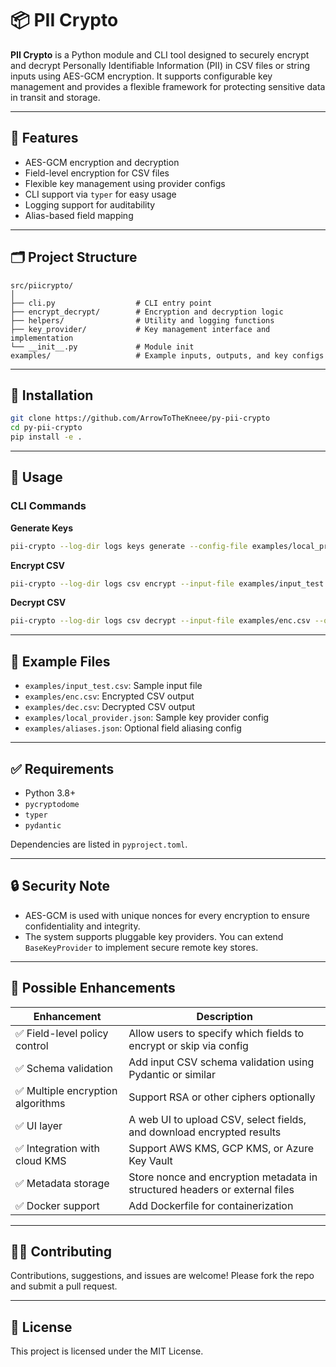 
# 📦 PII Crypto

**PII Crypto** is a Python module and CLI tool designed to securely encrypt and decrypt Personally Identifiable Information (PII) in CSV files or string inputs using AES-GCM encryption. It supports configurable key management and provides a flexible framework for protecting sensitive data in transit and storage.

---

## 🔧 Features

- AES-GCM encryption and decryption
- Field-level encryption for CSV files
- Flexible key management using provider configs
- CLI support via `typer` for easy usage
- Logging support for auditability
- Alias-based field mapping

---

## 🗂️ Project Structure

```
src/piicrypto/
│
├── cli.py                  # CLI entry point
├── encrypt_decrypt/        # Encryption and decryption logic
├── helpers/                # Utility and logging functions
├── key_provider/           # Key management interface and implementation
└── __init__.py             # Module init
examples/                   # Example inputs, outputs, and key configs
```

---

## 🚀 Installation

```bash
git clone https://github.com/ArrowToTheKneee/py-pii-crypto
cd py-pii-crypto
pip install -e .
```

---

## 📌 Usage

### CLI Commands

**Generate Keys**
```bash
pii-crypto --log-dir logs keys generate --config-file examples/local_provider.json --mode local
```

**Encrypt CSV**
```bash
pii-crypto --log-dir logs csv encrypt --input-file examples/input_test.csv --output-file examples/enc.csv --config-file examples/local_provider.json --mode local
```

**Decrypt CSV**
```bash
pii-crypto --log-dir logs csv decrypt --input-file examples/enc.csv --output-file examples/dec.csv --config-file examples/local_provider.json --mode local
```

---

## 📁 Example Files

- `examples/input_test.csv`: Sample input file
- `examples/enc.csv`: Encrypted CSV output
- `examples/dec.csv`: Decrypted CSV output
- `examples/local_provider.json`: Sample key provider config
- `examples/aliases.json`: Optional field aliasing config

---

## ✅ Requirements

- Python 3.8+
- `pycryptodome`
- `typer`
- `pydantic`

Dependencies are listed in `pyproject.toml`.

---

## 🔒 Security Note

- AES-GCM is used with unique nonces for every encryption to ensure confidentiality and integrity.
- The system supports pluggable key providers. You can extend `BaseKeyProvider` to implement secure remote key stores.

---

## 🧠 Possible Enhancements

| Enhancement | Description |
|-------------|-------------|
| ✅ Field-level policy control | Allow users to specify which fields to encrypt or skip via config |
| ✅ Schema validation | Add input CSV schema validation using Pydantic or similar |
| ✅ Multiple encryption algorithms | Support RSA or other ciphers optionally |
| ✅ UI layer | A web UI to upload CSV, select fields, and download encrypted results |
| ✅ Integration with cloud KMS | Support AWS KMS, GCP KMS, or Azure Key Vault |
| ✅ Metadata storage | Store nonce and encryption metadata in structured headers or external files |
| ✅ Docker support | Add Dockerfile for containerization |

---

## 👩‍💻 Contributing

Contributions, suggestions, and issues are welcome! Please fork the repo and submit a pull request.

---

## 📄 License

This project is licensed under the MIT License.

